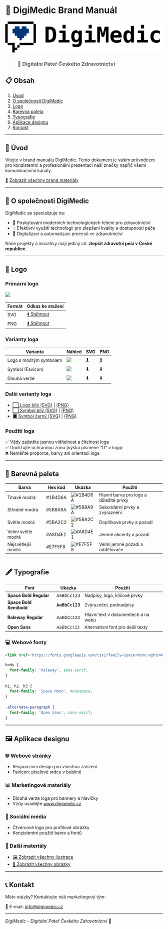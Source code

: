 # 🏥 DigiMedic Brand Manuál

![DigiMedic Logo](https://github.com/DigiMedic/Brand-manual-DigiMedic/blob/46d4b0545079ec36e55860bd58feb5037df29a44/Brand%20materials/DigiMedic-logo-long.svg)

> ### 💙 Digitální Páteř Českého Zdravotnictví

## 📋 Obsah
1. [Úvod](#úvod)
2. [O společnosti DigiMedic](#o-společnosti-digimedic)
3. [Logo](#logo)
4. [Barevná paleta](#barevná-paleta)
5. [Typografie](#typografie)
6. [Aplikace designu](#aplikace-designu)
7. [Kontakt](#kontakt)

---

## 🌟 Úvod

Vítejte v brand manuálu DigiMedic. Tento dokument je vaším průvodcem pro konzistentní a profesionální prezentaci naší značky napříč všemi komunikačními kanály.

📁 [Zobrazit všechny brand materiály](https://github.com/DigiMedic/Brand-manual-DigiMedic/tree/46d4b0545079ec36e55860bd58feb5037df29a44/Brand%20materials)

---

## 🏢 O společnosti DigiMedic

DigiMedic se specializuje na:
- 🚀 Poskytování moderních technologických řešení pro zdravotnictví
- 💡 Efektivní využití technologií pro zlepšení kvality a dostupnosti péče
- 🔬 Digitalizaci a automatizaci procesů ve zdravotnictví

Naše projekty a iniciativy mají jediný cíl: **zlepšit zdravotní péči v České republice**.

---

## 🎨 Logo

### Primární logo
<img src="https://github.com/DigiMedic/Brand-manual-DigiMedic/raw/46d4b0545079ec36e55860bd58feb5037df29a44/Brand%20materials/logo/png/logo-black.png" width="300">

| Formát | Odkaz ke stažení |
|--------|------------------|
| SVG    | [⬇️ Stáhnout](https://github.com/DigiMedic/Brand-manual-DigiMedic/raw/46d4b0545079ec36e55860bd58feb5037df29a44/Brand%20materials/logo/svg/logo-black.svg) |
| PNG    | [⬇️ Stáhnout](https://github.com/DigiMedic/Brand-manual-DigiMedic/raw/46d4b0545079ec36e55860bd58feb5037df29a44/Brand%20materials/logo/png/logo-black.png) |

### Varianty loga

| Varianta | Náhled | SVG | PNG |
|----------|--------|-----|-----|
| Logo s modrým symbolem | <img src="https://github.com/DigiMedic/Brand-manual-DigiMedic/raw/46d4b0545079ec36e55860bd58feb5037df29a44/Brand%20materials/logo/png/logo-blue.png" width="100"> | [⬇️](https://github.com/DigiMedic/Brand-manual-DigiMedic/raw/46d4b0545079ec36e55860bd58feb5037df29a44/Brand%20materials/logo/svg/logo-blue.svg) | [⬇️](https://github.com/DigiMedic/Brand-manual-DigiMedic/raw/46d4b0545079ec36e55860bd58feb5037df29a44/Brand%20materials/logo/png/logo-blue.png) |
| Symbol (Favicon) | <img src="https://github.com/DigiMedic/Brand-manual-DigiMedic/raw/46d4b0545079ec36e55860bd58feb5037df29a44/Brand%20materials/logo/png/symbol-blue.png" width="50"> | [⬇️](https://github.com/DigiMedic/Brand-manual-DigiMedic/raw/46d4b0545079ec36e55860bd58feb5037df29a44/Brand%20materials/logo/svg/symbol-blue.svg) | [⬇️](https://github.com/DigiMedic/Brand-manual-DigiMedic/raw/46d4b0545079ec36e55860bd58feb5037df29a44/Brand%20materials/logo/png/symbol-blue.png) |
| Dlouhá verze | <img src="https://github.com/DigiMedic/Brand-manual-DigiMedic/raw/46d4b0545079ec36e55860bd58feb5037df29a44/Brand%20materials/logo/png/logo-long.png" width="200"> | [⬇️](https://github.com/DigiMedic/Brand-manual-DigiMedic/raw/46d4b0545079ec36e55860bd58feb5037df29a44/Brand%20materials/logo/svg/logo-long.svg) | [⬇️](https://github.com/DigiMedic/Brand-manual-DigiMedic/raw/46d4b0545079ec36e55860bd58feb5037df29a44/Brand%20materials/logo/png/logo-long.png) |

### Další varianty loga
- [⬜ Logo bílé (SVG)](https://github.com/DigiMedic/Brand-manual-DigiMedic/raw/46d4b0545079ec36e55860bd58feb5037df29a44/Brand%20materials/logo/svg/logo-white.svg) | [(PNG)](https://github.com/DigiMedic/Brand-manual-DigiMedic/raw/46d4b0545079ec36e55860bd58feb5037df29a44/Brand%20materials/logo/png/logo-white.png)
- [⬜ Symbol bílý (SVG)](https://github.com/DigiMedic/Brand-manual-DigiMedic/raw/46d4b0545079ec36e55860bd58feb5037df29a44/Brand%20materials/logo/svg/symbol-white.svg) | [(PNG)](https://github.com/DigiMedic/Brand-manual-DigiMedic/raw/46d4b0545079ec36e55860bd58feb5037df29a44/Brand%20materials/logo/png/symbol-white.png)
- [⬛ Symbol černý (SVG)](https://github.com/DigiMedic/Brand-manual-DigiMedic/raw/46d4b0545079ec36e55860bd58feb5037df29a44/Brand%20materials/logo/svg/symbol-black.svg) | [(PNG)](https://github.com/DigiMedic/Brand-manual-DigiMedic/raw/46d4b0545079ec36e55860bd58feb5037df29a44/Brand%20materials/logo/png/symbol-black.png)

### Použití loga
✅ Vždy zajistěte jasnou viditelnost a čitelnost loga<br>
✅ Dodržujte ochrannou zónu (výška písmene "D" v logu)<br>
❌ Neměňte proporce, barvy ani orientaci loga

---

## 🎨 Barevná paleta

| Barva | Hex kód | Ukázka | Použití |
|-------|---------|--------|---------|
| Tmavě modrá | #1B4D6A | ![#1B4D6A](https://via.placeholder.com/50x30/1B4D6A/FFFFFF?text=+) | Hlavní barva pro logo a důležité prvky |
| Středně modrá | #5B8A9A | ![#5B8A9A](https://via.placeholder.com/50x30/5B8A9A/FFFFFF?text=+) | Sekundární prvky a zvýraznění |
| Světle modrá | #5BA2C2 | ![#5BA2C2](https://via.placeholder.com/50x30/5BA2C2/FFFFFF?text=+) | Doplňkové prvky a pozadí |
| Velmi světle modrá | #A8D4E1 | ![#A8D4E1](https://via.placeholder.com/50x30/A8D4E1/000000?text=+) | Jemné akcenty a pozadí |
| Nejsvětlejší modrá | #E7F5F8 | ![#E7F5F8](https://via.placeholder.com/50x30/E7F5F8/000000?text=+) | Velmi jemné pozadí a oddělovače |

---

## 🖋 Typografie

| Font | Ukázka | Použití |
|------|--------|---------|
| **Space Bold Regular** | <span style="font-family: 'Space Mono', monospace;">AaBbCc123</span> | Nadpisy, logo, klíčové prvky |
| **Space Bold Semibold** | <span style="font-family: 'Space Mono', monospace; font-weight: 600;">AaBbCc123</span> | Zvýraznění, podnadpisy |
| **Raleway Regular** | <span style="font-family: Raleway, sans-serif;">AaBbCc123</span> | Hlavní text v dokumentech a na webu |
| **Open Sans** | <span style="font-family: 'Open Sans', sans-serif;">AaBbCc123</span> | Alternativní font pro delší texty |

### 💻 Webové fonty

```html
<link href="https://fonts.googleapis.com/css2?family=Space+Mono:wght@400;700&family=Raleway&family=Open+Sans&display=swap" rel="stylesheet">
```

```css
body {
  font-family: 'Raleway', sans-serif;
}

h1, h2, h3 {
  font-family: 'Space Mono', monospace;
}

.alternate-paragraph {
  font-family: 'Open Sans', sans-serif;
}
```

---

## 🖼 Aplikace designu

### 🌐 Webové stránky
- Responzivní design pro všechna zařízení
- Favicon: pixelové srdce v bublině

### 📊 Marketingové materiály
- Dlouhá verze loga pro bannery a hlavičky
- Vždy uvádějte www.digimedic.cz

### 📱 Sociální média
- Čtvercové logo pro profilové obrázky
- Konzistentní použití barev a fontů

### 🎨 Další materiály
- [🖼 Zobrazit všechny ilustrace](https://github.com/DigiMedic/Brand-manual-DigiMedic/tree/46d4b0545079ec36e55860bd58feb5037df29a44/Brand%20materials/illustrations)
- [📸 Zobrazit všechny obrázky](https://github.com/DigiMedic/Brand-manual-DigiMedic/tree/46d4b0545079ec36e55860bd58feb5037df29a44/Brand%20materials/images)

---

## 📞 Kontakt

Máte otázky? Kontaktujte náš marketingový tým:

📧 E-mail: info@digimedic.cz<br>

---

*DigiMedic - Digitální Páteř Českého Zdravotnictví* 💙

